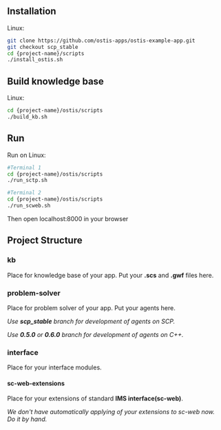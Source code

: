 
## Installation

Linux:
```sh
git clone https://github.com/ostis-apps/ostis-example-app.git
git checkout scp_stable
cd {project-name}/scripts
./install_ostis.sh
```

## Build knowledge base
Linux:
```sh
cd {project-name}/ostis/scripts
./build_kb.sh
```

## Run
Run on Linux:
```sh
#Terminal 1
cd {project-name}/ostis/scripts
./run_sctp.sh

#Terminal 2
cd {project-name}/ostis/scripts
./run_scweb.sh
```

Then open localhost:8000 in your browser

## Project Structure

### kb
Place for knowledge base of your app. Put your **.scs** and **.gwf** files here.

### problem-solver
Place for problem solver of your app. Put your agents here.

*Use **scp_stable** branch for development of agents on SCP.*

*Use **0.5.0** or **0.6.0** branch for development of agents on C++.*

### interface

Place for your interface modules.

#### sc-web-extensions
Place for your extensions of standard **IMS interface(sc-web)**. 

*We don't have automatically applying of your extensions to sc-web now. Do it by hand.*
